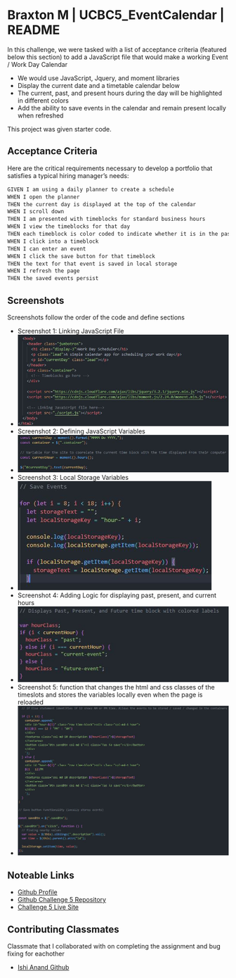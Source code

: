 # Braxton M | UCBC5_EventCalendar | README

In this challenge, we were tasked with a list of acceptance criteria (featured below this section) to add a JavaScript file that would make a working Event / Work Day Calendar

* We would use JavaScript, Jquery, and moment libraries
* Display the current date and a timetable calendar below
* The current, past, and present hours during the day will be highlighted in different colors
* Add the ability to save events in the calendar and remain present locally when refreshed

This project was given starter code.


## Acceptance Criteria

Here are the critical requirements necessary to develop a portfolio that satisfies a typical hiring manager’s needs:

```md
GIVEN I am using a daily planner to create a schedule
WHEN I open the planner
THEN the current day is displayed at the top of the calendar
WHEN I scroll down
THEN I am presented with timeblocks for standard business hours
WHEN I view the timeblocks for that day
THEN each timeblock is color coded to indicate whether it is in the past, present, or future
WHEN I click into a timeblock
THEN I can enter an event
WHEN I click the save button for that timeblock
THEN the text for that event is saved in local storage
WHEN I refresh the page
THEN the saved events persist
```

## Screenshots

Screenshots follow the order of the code and define sections 

* Screenshot 1: Linking JavaScript File
* ![App Screenshot](./Assets/README%20Screenshots/screenshot1.JPG)
* Screenshot 2: Defining JavaScript Variables
* ![App Screenshot](./Assets/README%20Screenshots/screenshot2.JPG)
* Screenshot 3: Local Storage Variables
* ![App Screenshot](./Assets/README%20Screenshots/screenshot3.JPG)
* Screenshot 4: Adding Logic for displaying past, present, and current hours
* ![App Screenshot](./Assets/README%20Screenshots/screenshot4.JPG)
* Screenshot 5: function that changes the html and css classes of the timeslots and stores the variables locally even when the page is reloaded
* ![App Screenshot](./Assets/README%20Screenshots/screenshot5.JPG)


## Noteable Links

 - [Github Profile](https://github.com/BrackyM)
 - [Github Challenge 5 Repository](https://github.com/BrackyM/UCBC5_EventCalendar)
 - [Challenge 5 Live Site](https://brackym.github.io/UCBC5_EventCalendar/)

## Contributing Classmates

Classmate that I collaborated with on completing the assignment and bug fixing for eachother

- [Ishi Anand Github](https://github.com/ianad389)
